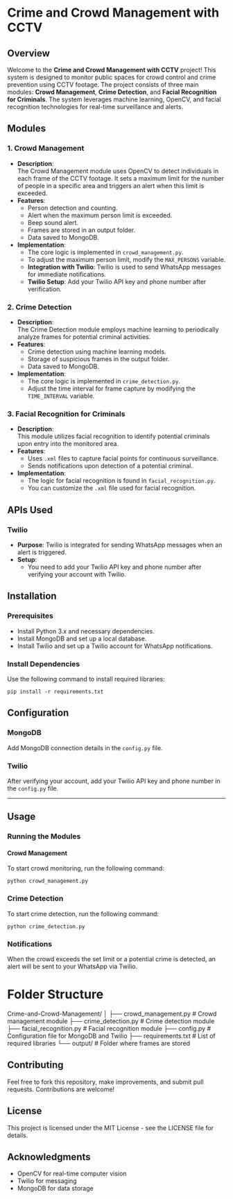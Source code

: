 # Crime and Crowd Management with CCTV

## Overview

Welcome to the **Crime and Crowd Management with CCTV** project! This system is designed to monitor public spaces for crowd control and crime prevention using CCTV footage. The project consists of three main modules: **Crowd Management**, **Crime Detection**, and **Facial Recognition for Criminals**. The system leverages machine learning, OpenCV, and facial recognition technologies for real-time surveillance and alerts.

## Modules

### 1. Crowd Management
- **Description**:  
  The Crowd Management module uses OpenCV to detect individuals in each frame of the CCTV footage. It sets a maximum limit for the number of people in a specific area and triggers an alert when this limit is exceeded.
- **Features**:
  - Person detection and counting.
  - Alert when the maximum person limit is exceeded.
  - Beep sound alert.
  - Frames are stored in an output folder.
  - Data saved to MongoDB.
- **Implementation**:
  - The core logic is implemented in `crowd_management.py`.
  - To adjust the maximum person limit, modify the `MAX_PERSONS` variable.
  - **Integration with Twilio**: Twilio is used to send WhatsApp messages for immediate notifications.
  - **Twilio Setup**: Add your Twilio API key and phone number after verification.

### 2. Crime Detection
- **Description**:  
  The Crime Detection module employs machine learning to periodically analyze frames for potential criminal activities.
- **Features**:
  - Crime detection using machine learning models.
  - Storage of suspicious frames in the output folder.
  - Data saved to MongoDB.
- **Implementation**:
  - The core logic is implemented in `crime_detection.py`.
  - Adjust the time interval for frame capture by modifying the `TIME_INTERVAL` variable.

### 3. Facial Recognition for Criminals
- **Description**:  
  This module utilizes facial recognition to identify potential criminals upon entry into the monitored area.
- **Features**:
  - Uses `.xml` files to capture facial points for continuous surveillance.
  - Sends notifications upon detection of a potential criminal.
- **Implementation**:
  - The logic for facial recognition is found in `facial_recognition.py`.
  - You can customize the `.xml` file used for facial recognition.

## APIs Used

### Twilio
- **Purpose**: Twilio is integrated for sending WhatsApp messages when an alert is triggered.
- **Setup**: 
  - You need to add your Twilio API key and phone number after verifying your account with Twilio.

## Installation

### Prerequisites
- Install Python 3.x and necessary dependencies.
- Install MongoDB and set up a local database.
- Install Twilio and set up a Twilio account for WhatsApp notifications.

### Install Dependencies
Use the following command to install required libraries:
 ```
pip install -r requirements.txt
 ```

## Configuration

### MongoDB
Add MongoDB connection details in the `config.py` file.

### Twilio
After verifying your account, add your Twilio API key and phone number in the `config.py` file.

---

## Usage

### Running the Modules

#### Crowd Management
To start crowd monitoring, run the following command:
```
python crowd_management.py
 ```

### Crime Detection
To start crime detection, run the following command:
 ```
python crime_detection.py
 ```
### Notifications
When the crowd exceeds the set limit or a potential crime is detected, an alert will be sent to your WhatsApp via Twilio.

# Folder Structure
Crime-and-Crowd-Management/
│
├── crowd_management.py       # Crowd management module
├── crime_detection.py        # Crime detection module
├── facial_recognition.py     # Facial recognition module
├── config.py                 # Configuration file for MongoDB and Twilio
├── requirements.txt          # List of required libraries
└── output/                   # Folder where frames are stored



## Contributing

Feel free to fork this repository, make improvements, and submit pull requests. Contributions are welcome!

## License

This project is licensed under the MIT License - see the LICENSE file for details.

## Acknowledgments

- OpenCV for real-time computer vision
- Twilio for messaging
- MongoDB for data storage
